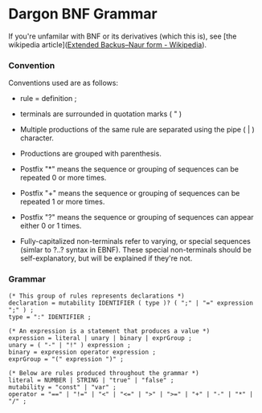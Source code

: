 # Dargon BNF Grammar

If you're unfamilar with BNF or its derivatives (which this is), see [the wikipedia article]([Extended Backus–Naur form - Wikipedia](https://en.wikipedia.org/wiki/Extended_Backus%E2%80%93Naur_form)).

### Convention

Conventions used are as follows:

- rule = definition ;

- terminals are surrounded in quotation marks ( " )

- Multiple productions of the same rule are separated using the pipe ( | ) character.

- Productions are grouped with parenthesis.

- Postfix "*" means the sequence or grouping of sequences can be repeated 0 or more times.

- Postfix "+" means the sequence or grouping of sequences can be repeated 1 or more times.

- Postfix "?" means the sequence or grouping of sequences can appear either 0 or 1 times.

- Fully-capitalized non-terminals refer to varying, or special sequences (simlar to ?..? syntax in EBNF). These special non-terminals should be self-explanatory, but will be explained if they're not.

### Grammar

```ebnf
(* This group of rules represents declarations *)
declaration = mutability IDENTIFIER ( type )? ( ";" | "=" expression ";" ) ;
type = ":" IDENTIFIER ;

(* An expression is a statement that produces a value *)
expression = literal | unary | binary | exprGroup ;
unary = ( "-" | "!" ) expression ;
binary = expression operator expression ;
exprGroup = "(" expression ")" ;

(* Below are rules produced throughout the grammar *)
literal = NUMBER | STRING | "true" | "false" ;
mutability = "const" | "var" ;
operator = "==" | "!=" | "<" | "<=" | ">" | ">=" | "+" | "-" | "*" | "/" ;
```


